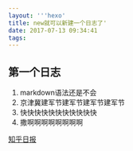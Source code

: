 ```yaml
---
layout: '''hexo'
title: new就可以新建一个日志了'
date: 2017-07-13 09:34:41
tags:
---
```


## 第一个日志

1. markdown语法还是不会
2. 京津冀建军节建军节建军节建军节
3. 快快快快快快快快快快快
4. 撒啊啊啊啊啊啊啊啊

[知乎日报](http://daily.zhihu.com)